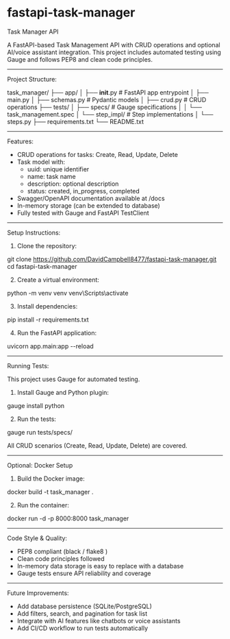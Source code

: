 # fastapi-task-manager
Task Manager API

A FastAPI-based Task Management API with CRUD operations and optional AI/voice assistant integration. This project includes automated testing using Gauge and follows PEP8 and clean code principles.

---

Project Structure:

task_manager/
├── app/
│   ├── __init__.py            # FastAPI app entrypoint
│   ├── main.py
│   ├── schemas.py             # Pydantic models
│   ├── crud.py                # CRUD operations
├── tests/
│   ├── specs/                 # Gauge specifications
│   │   └── task_management.spec
│   └── step_impl/             # Step implementations
│       └── steps.py
├── requirements.txt
└── README.txt

---

Features:

- CRUD operations for tasks: Create, Read, Update, Delete
- Task model with:
  - uuid: unique identifier
  - name: task name
  - description: optional description
  - status: created, in_progress, completed
- Swagger/OpenAPI documentation available at /docs
- In-memory storage (can be extended to database)
- Fully tested with Gauge and FastAPI TestClient

---

Setup Instructions:

1. Clone the repository:

git clone https://github.com/DavidCampbell8477/fastapi-task-manager.git
cd fastapi-task-manager

2. Create a virtual environment:

python -m venv venv
venv\Scripts\activate      

3. Install dependencies:

pip install -r requirements.txt

4. Run the FastAPI application:

uvicorn app.main:app --reload


---

Running Tests:

This project uses Gauge for automated testing.

1. Install Gauge and Python plugin:

gauge install python

2. Run the tests:

gauge run tests/specs/

All CRUD scenarios (Create, Read, Update, Delete) are covered.

---

Optional: Docker Setup

1. Build the Docker image:

docker build -t task_manager .

2. Run the container:

docker run -d -p 8000:8000 task_manager


---

Code Style & Quality:

- PEP8 compliant (black / flake8 )
- Clean code principles followed
- In-memory data storage is easy to replace with a database
- Gauge tests ensure API reliability and coverage

---

Future Improvements:

- Add database persistence (SQLite/PostgreSQL)
- Add filters, search, and pagination for task list
- Integrate with AI features like chatbots or voice assistants
- Add CI/CD workflow to run tests automatically

